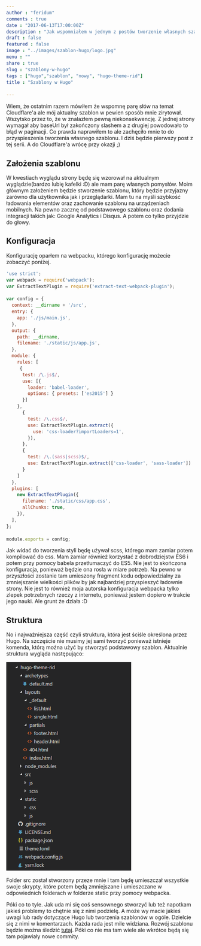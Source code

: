 ```yaml
---
author : "feridum"
comments : true
date : "2017-06-13T17:00:00Z"
description : "Jak wspomniałem w jednym z postów tworzenie własnych szablonów nie jest ciężkie. Dziś zaczynam tworzyć swój"
draft : false
featured : false
image : "../images/szablon-hugo/logo.jpg"
menu : ""
share : true
slug : "szablony-w-hugo"
tags : ["hugo","szablon", "nowy", "hugo-theme-rid"]
title : "Szablony w Hugo"

---
```


Wiem, że ostatnim razem mówiłem że wspomnę parę słów na temat Cloudflare'a ale mój aktualny szablon w pewien sposób mnie zirytował. Wszytsko przez to, że w znalazłem pewną  niekonsekwencję. Z jednej strony wymagał aby baseUrl był zakończony slashem a z drugiej powodowało to błąd w paginacji. Co prawda naprawiłem to ale zachęciło mnie to do przyspieszenia tworzenia własnego szablonu. I dziś będzie pierwszy post z tej serii. A do Cloudflare'a wrócę przy okazji ;) 
<!--more-->
## Założenia szablonu

W kwestiach wyglądu strony będę się wzorował na aktualnym wyglądzie(bardzo lubię kafelki :D) ale mam parę własnych pomysłów. Moim głównym założeniem będzie stworzenie szablonu, który będzie przyjazny zarówno dla użytkownika jak i przeglądarki. Mam tu na myśli szybkość ładowania elementów oraz zachowanie szablonu na urządzeniach mobilnych. Na pewno zacznę od podstawowego szablonu oraz dodania integracji takich jak: Google Analytics i Disqus. A potem co tylko przyjdzie do głowy.

## Konfiguracja 

Konfigurację oparłem na webpacku, którego konfigurację możecie zobaczyć poniżej. 

```javascript
'use strict';
var webpack = require('webpack');
var ExtractTextPlugin = require('extract-text-webpack-plugin');

var config = {
  context: __dirname + '/src',
  entry: {
    app: './js/main.js',
  },
  output: {
    path: __dirname, 
    filename: './static/js/app.js',
  },
  module: {
    rules: [
     {
      test: /\.js$/,
      use: [{
        loader: 'babel-loader',
        options: { presets: ['es2015'] }
      }]
    },
      { 
        test: /\.css$/,
        use: ExtractTextPlugin.extract({
          use: 'css-loader?importLoaders=1',
        }),
      },
      {
        test: /\.(sass|scss)$/,
        use: ExtractTextPlugin.extract(['css-loader', 'sass-loader'])
      }
    ]
  },
  plugins: [
    new ExtractTextPlugin({ 
      filename: './static/css/app.css',
      allChunks: true,
    }),
  ],
};

module.exports = config;
```

Jak widać do tworzenia styli będę używał scss, którego mam zamiar potem kompilować do css. Mam zamiar również korzystać z dobrodziejstw ES6 i potem przy pomocy babela przetłumaczyć do ES5. Nie jest to skończona konfiguracja, ponieważ będzie ona rosła w miare potrzeb. Na pewno w przyszłości zostanie tam umieszony fragment kodu odpowiedzialny za zmniejszanie wielkości plików by jak najbardziej przyspieszyć ładownie strony. Nie jest to również moja autorska konfiguracja webpacka tylko zlepek potrzebnych rzeczy z internetu, ponieważ jestem dopiero w trakcie jego nauki. Ale grunt że działa :D

## Struktura

No i najważniejsza część czyli struktura, która jest ściśle określona przez Hugo.  Na szczęście nie musimy jej sami tworzyć ponieważ istnieje komenda, którą można użyć by stworzyć podstawowy szablon. Aktualnie struktura wygląda następująco:

![struktura](../images/szablon-hugo/struktura.png)

Folder src został stworzony przeze mnie i tam będę umieszczał wszystkie swoje skrypty, które potem będą zmniejszane i umieszczane w odpowiednich folderach w folderze static przy pomocy webpacka.

Póki co to tyle. Jak uda mi się coś sensownego stworzyć lub też napotkam jakieś problemy to chętnie się z nimi podzielę. A może wy macie jakieś uwagi lub rady dotyczące Hugo lub tworzenia szablonów w ogóle. Dzielcie się z nimi w komentarzach. Każda rada jest mile widziana.
Rozwój szablonu będzie można śledzić [tutaj](https://github.com/Feridum/hugo-theme-rid). Póki co nie ma tam wiele ale wkrótce będą się tam pojawiały nowe commity.
